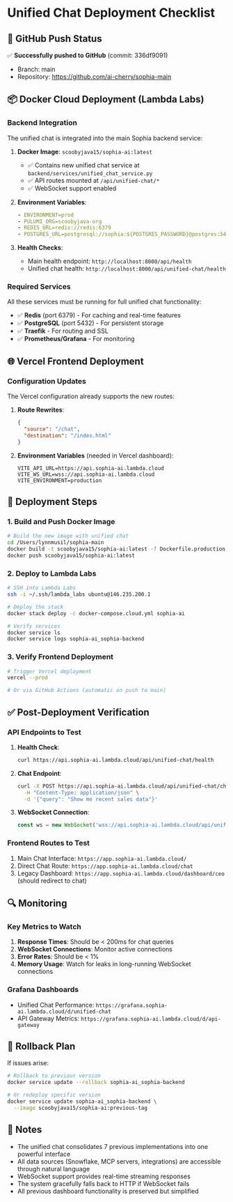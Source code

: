 # Unified Chat Deployment Checklist

## 🚀 GitHub Push Status
✅ **Successfully pushed to GitHub** (commit: 336df9091)
- Branch: main
- Repository: https://github.com/ai-cherry/sophia-main

## 📦 Docker Cloud Deployment (Lambda Labs)

### Backend Integration
The unified chat is integrated into the main Sophia backend service:

1. **Docker Image**: `scoobyjava15/sophia-ai:latest`
   - ✅ Contains new unified chat service at `backend/services/unified_chat_service.py`
   - ✅ API routes mounted at `/api/unified-chat/*`
   - ✅ WebSocket support enabled

2. **Environment Variables**:
   ```yaml
   - ENVIRONMENT=prod
   - PULUMI_ORG=scoobyjava-org
   - REDIS_URL=redis://redis:6379
   - POSTGRES_URL=postgresql://sophia:${POSTGRES_PASSWORD}@postgres:5432/sophia
   ```

3. **Health Checks**:
   - Main health endpoint: `http://localhost:8000/api/health`
   - Unified chat health: `http://localhost:8000/api/unified-chat/health`

### Required Services
All these services must be running for full unified chat functionality:

- ✅ **Redis** (port 6379) - For caching and real-time features
- ✅ **PostgreSQL** (port 5432) - For persistent storage
- ✅ **Traefik** - For routing and SSL
- ✅ **Prometheus/Grafana** - For monitoring

## 🌐 Vercel Frontend Deployment

### Configuration Updates
The Vercel configuration already supports the new routes:

1. **Route Rewrites**:
   ```json
   {
     "source": "/chat",
     "destination": "/index.html"
   }
   ```

2. **Environment Variables** (needed in Vercel dashboard):
   ```
   VITE_API_URL=https://api.sophia-ai.lambda.cloud
   VITE_WS_URL=wss://api.sophia-ai.lambda.cloud
   VITE_ENVIRONMENT=production
   ```

## 🔧 Deployment Steps

### 1. Build and Push Docker Image
```bash
# Build the new image with unified chat
cd /Users/lynnmusil/sophia-main
docker build -t scoobyjava15/sophia-ai:latest -f Dockerfile.production .
docker push scoobyjava15/sophia-ai:latest
```

### 2. Deploy to Lambda Labs
```bash
# SSH into Lambda Labs
ssh -i ~/.ssh/lambda_labs ubuntu@146.235.200.1

# Deploy the stack
docker stack deploy -c docker-compose.cloud.yml sophia-ai

# Verify services
docker service ls
docker service logs sophia-ai_sophia-backend
```

### 3. Verify Frontend Deployment
```bash
# Trigger Vercel deployment
vercel --prod

# Or via GitHub Actions (automatic on push to main)
```

## ✅ Post-Deployment Verification

### API Endpoints to Test
1. **Health Check**:
   ```bash
   curl https://api.sophia-ai.lambda.cloud/api/unified-chat/health
   ```

2. **Chat Endpoint**:
   ```bash
   curl -X POST https://api.sophia-ai.lambda.cloud/api/unified-chat/chat \
     -H "Content-Type: application/json" \
     -d '{"query": "Show me recent sales data"}'
   ```

3. **WebSocket Connection**:
   ```javascript
   const ws = new WebSocket('wss://api.sophia-ai.lambda.cloud/api/unified-chat/ws');
   ```

### Frontend Routes to Test
1. Main Chat Interface: `https://app.sophia-ai.lambda.cloud/`
2. Direct Chat Route: `https://app.sophia-ai.lambda.cloud/chat`
3. Legacy Dashboard: `https://app.sophia-ai.lambda.cloud/dashboard/ceo` (should redirect to chat)

## 🔍 Monitoring

### Key Metrics to Watch
1. **Response Times**: Should be < 200ms for chat queries
2. **WebSocket Connections**: Monitor active connections
3. **Error Rates**: Should be < 1%
4. **Memory Usage**: Watch for leaks in long-running WebSocket connections

### Grafana Dashboards
- Unified Chat Performance: `https://grafana.sophia-ai.lambda.cloud/d/unified-chat`
- API Gateway Metrics: `https://grafana.sophia-ai.lambda.cloud/d/api-gateway`

## 🚨 Rollback Plan

If issues arise:
```bash
# Rollback to previous version
docker service update --rollback sophia-ai_sophia-backend

# Or redeploy specific version
docker service update sophia-ai_sophia-backend \
  --image scoobyjava15/sophia-ai:previous-tag
```

## 📝 Notes

- The unified chat consolidates 7 previous implementations into one powerful interface
- All data sources (Snowflake, MCP servers, integrations) are accessible through natural language
- WebSocket support provides real-time streaming responses
- The system gracefully falls back to HTTP if WebSocket fails
- All previous dashboard functionality is preserved but simplified 